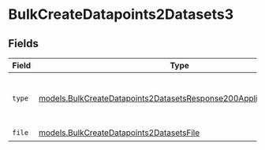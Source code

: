 # BulkCreateDatapoints2Datasets3


## Fields

| Field                                                                                                                                          | Type                                                                                                                                           | Required                                                                                                                                       | Description                                                                                                                                    |
| ---------------------------------------------------------------------------------------------------------------------------------------------- | ---------------------------------------------------------------------------------------------------------------------------------------------- | ---------------------------------------------------------------------------------------------------------------------------------------------- | ---------------------------------------------------------------------------------------------------------------------------------------------- |
| `type`                                                                                                                                         | [models.BulkCreateDatapoints2DatasetsResponse200ApplicationJSONType](../models/bulkcreatedatapoints2datasetsresponse200applicationjsontype.md) | :heavy_check_mark:                                                                                                                             | The type of the content part. Always `file`.                                                                                                   |
| `file`                                                                                                                                         | [models.BulkCreateDatapoints2DatasetsFile](../models/bulkcreatedatapoints2datasetsfile.md)                                                     | :heavy_check_mark:                                                                                                                             | N/A                                                                                                                                            |
